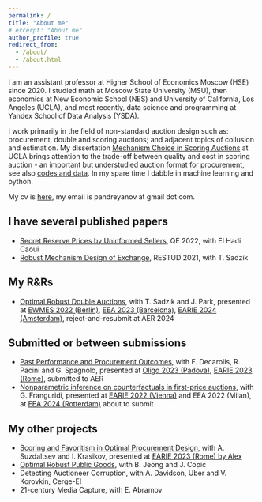 ```yaml
---
permalink: /
title: "About me"
# excerpt: "About me"
author_profile: true
redirect_from: 
  - /about/
  - /about.html
---
```


I am an assistant professor at Higher School of Economics Moscow (HSE) since 2020. I studied math at Moscow State University (MSU), then economics at New Economic School (NES) and University of California, Los Angeles (UCLA), and most recently, data science and programming at Yandex School of Data Analysis (YSDA).

I work primarily in the field of non-standard auction design such as: procurement, double and scoring auctions; and adjacent topics of collusion and estimation. My dissertation [Mechanism Choice in Scoring Auctions](files/MechanismChoiceScoring.pdf) at UCLA brings attention to the trade-off between quality and cost in scoring auction - an important but understudied auction format for procurement, see also [codes and data](files/UCLAThesis.zip). In my spare time I dabble in machine learning and python.

My cv is [here](files/CV.pdf), my email is pandreyanov at gmail dot com.

## I have several published papers

- [Secret Reserve Prices by Uninformed Sellers](files/SecretReservePrices.pdf), QE 2022, with El Hadi Caoui
- [Robust Mechanism Design of Exchange](files/RobustMechanismExchange.pdf), RESTUD 2021, with T. Sadzik

## My R&Rs
- [Optimal Robust Double Auctions](files/OptimalRobustDoubleAuctions.pdf), with T. Sadzik and J. Park, presented at [EWMES 2022 (Berlin)](files/slides_EWMES2022.pdf), [EEA 2023 (Barcelona)](files/slides_EEA2023.pdf), [EARIE 2024 (Amsterdam)](files/slides_EARIE2024.pdf), reject-and-resubmit at AER 2024

## Submitted or between submissions
- [Past Performance and Procurement Outcomes](files/PastPerformance.pdf), with F. Decarolis, R. Pacini and G. Spagnolo, presented at [Oligo 2023 (Padova)](files/slides_OLIGO2023.pdf), [EARIE 2023 (Rome)](files/slides_EARIE2023.pdf), submitted to AER
- [Nonparametric inference on counterfactuals in first-price auctions](files/CounterfactualsFPA.pdf), with G. Franguridi, presented at [EARIE 2022 (Vienna)](files/slides_EARIE2022.pdf) and EEA 2022 (Milan), at [EEA 2024 (Rotterdam)](files/slides_EEA2024.pdf) about to submit

## My other projects
- [Scoring and Favoritism in Optimal Procurement Design](files/ScoringАndFavoritism.pdf), with A. Suzdaltsev and I. Krasikov, presented at [EARIE 2023 (Rome) by Alex](files/slides_EARIE2023_Alex.pdf)
- [Optimal Robust Public Goods](files/OptimalRobustPublicGoods.pdf), with B. Jeong and J. Copic
- Detecting Auctioneer Corruption, with A. Davidson, Uber and V. Korovkin, Cerge-EI
- 21-century Media Capture, with E. Abramov

